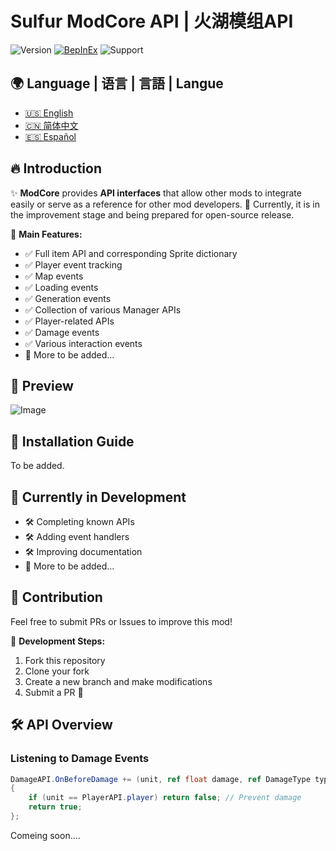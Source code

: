 # Sulfur ModCore API | 火湖模组API
![Version](https://img.shields.io/badge/version-0.2.19Alpha-blue)
[![BepInEx](https://img.shields.io/badge/BepInEx-5.4.21-green)](https://docs.bepinex.dev/)
![Support](https://img.shields.io/badge/support-ModdingCommunity-green)

## 🌍 Language | 语言 | 言語 | Langue
- [🇺🇸 English](README.EN.md)
- [🇨🇳 简体中文](README.md)
- [🇪🇸 Español](README.es.md)

## 🔥 Introduction  
✨ **ModCore** provides **API interfaces** that allow other mods to integrate easily or serve as a reference for other mod developers. 🚧 Currently, it is in the improvement stage and being prepared for open-source release.  

🎯 **Main Features:**  
- ✅ Full item API and corresponding Sprite dictionary  
- ✅ Player event tracking  
- ✅ Map events  
- ✅ Loading events  
- ✅ Generation events  
- ✅ Collection of various Manager APIs  
- ✅ Player-related APIs  
- ✅ Damage events  
- ✅ Various interaction events  
- 📌 More to be added...  

## 📸 Preview  
![Image](https://github.com/user-attachments/assets/ec8f7b98-14e3-4478-a2dc-e4dc61fec605)  

## 🚀 Installation Guide  
To be added.  

## 🚧 Currently in Development  
- 🛠️ Completing known APIs  
- 🛠️ Adding event handlers  
- 🛠️ Improving documentation  
- 📌 More to be added...  

## 🤝 Contribution  
Feel free to submit PRs or Issues to improve this mod!  

📌 **Development Steps:**  
1. Fork this repository  
2. Clone your fork  
3. Create a new branch and make modifications  
4. Submit a PR 🎉  

## 🛠 API Overview  
### **Listening to Damage Events**  
```csharp
DamageAPI.OnBeforeDamage += (unit, ref float damage, ref DamageType type, ref DamageSourceData source, ref Hitbox hitbox, ref Vector3 point) =>
{
    if (unit == PlayerAPI.player) return false; // Prevent damage
    return true;
};
```
Comeing soon....


